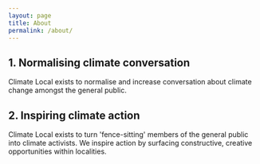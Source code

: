 ```yaml
---
layout: page
title: About
permalink: /about/
---
```


## 1. Normalising climate conversation
Climate Local exists to normalise and increase conversation about climate change amongst the general public.

## 2. Inspiring climate action
Climate Local exists to turn 'fence-sitting' members of the general public into climate activists. We inspire action by surfacing constructive, creative opportunities within localities.
